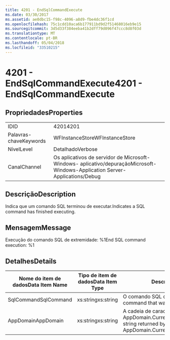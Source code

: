 ```yaml
---
title: 4201 - EndSqlCommandExecute
ms.date: 03/30/2017
ms.assetid: ae0dbc15-f98c-4096-a8d9-fbe4dc36f1cd
ms.openlocfilehash: 75c1cdd10aca6b177911bd9d2f51468016eb9e15
ms.sourcegitcommit: 3d5d33f384eeba41b2dff79d096f47ccc8d8f03d
ms.translationtype: MT
ms.contentlocale: pt-BR
ms.lasthandoff: 05/04/2018
ms.locfileid: "33510215"
---
```

# <a name="4201---endsqlcommandexecute"></a><span data-ttu-id="6c6c0-102">4201 - EndSqlCommandExecute</span><span class="sxs-lookup"><span data-stu-id="6c6c0-102">4201 - EndSqlCommandExecute</span></span>
## <a name="properties"></a><span data-ttu-id="6c6c0-103">Propriedades</span><span class="sxs-lookup"><span data-stu-id="6c6c0-103">Properties</span></span>  
  
|||  
|-|-|  
|<span data-ttu-id="6c6c0-104">ID</span><span class="sxs-lookup"><span data-stu-id="6c6c0-104">ID</span></span>|<span data-ttu-id="6c6c0-105">4201</span><span class="sxs-lookup"><span data-stu-id="6c6c0-105">4201</span></span>|  
|<span data-ttu-id="6c6c0-106">Palavras-chave</span><span class="sxs-lookup"><span data-stu-id="6c6c0-106">Keywords</span></span>|<span data-ttu-id="6c6c0-107">WFInstanceStore</span><span class="sxs-lookup"><span data-stu-id="6c6c0-107">WFInstanceStore</span></span>|  
|<span data-ttu-id="6c6c0-108">Nível</span><span class="sxs-lookup"><span data-stu-id="6c6c0-108">Level</span></span>|<span data-ttu-id="6c6c0-109">Detalhado</span><span class="sxs-lookup"><span data-stu-id="6c6c0-109">Verbose</span></span>|  
|<span data-ttu-id="6c6c0-110">Canal</span><span class="sxs-lookup"><span data-stu-id="6c6c0-110">Channel</span></span>|<span data-ttu-id="6c6c0-111">Os aplicativos de servidor de Microsoft-Windows- aplicativo/depuração</span><span class="sxs-lookup"><span data-stu-id="6c6c0-111">Microsoft-Windows-Application Server-Applications/Debug</span></span>|  
  
## <a name="description"></a><span data-ttu-id="6c6c0-112">Descrição</span><span class="sxs-lookup"><span data-stu-id="6c6c0-112">Description</span></span>  
 <span data-ttu-id="6c6c0-113">Indica que um comando SQL terminou de executar.</span><span class="sxs-lookup"><span data-stu-id="6c6c0-113">Indicates a SQL command has finished executing.</span></span>  
  
## <a name="message"></a><span data-ttu-id="6c6c0-114">Mensagem</span><span class="sxs-lookup"><span data-stu-id="6c6c0-114">Message</span></span>  
 <span data-ttu-id="6c6c0-115">Execução do comando SQL de extremidade: %1</span><span class="sxs-lookup"><span data-stu-id="6c6c0-115">End SQL command execution: %1</span></span>  
  
## <a name="details"></a><span data-ttu-id="6c6c0-116">Detalhes</span><span class="sxs-lookup"><span data-stu-id="6c6c0-116">Details</span></span>  
  
|<span data-ttu-id="6c6c0-117">Nome do item de dados</span><span class="sxs-lookup"><span data-stu-id="6c6c0-117">Data Item Name</span></span>|<span data-ttu-id="6c6c0-118">Tipo de item de dados</span><span class="sxs-lookup"><span data-stu-id="6c6c0-118">Data Item Type</span></span>|<span data-ttu-id="6c6c0-119">Descrição</span><span class="sxs-lookup"><span data-stu-id="6c6c0-119">Description</span></span>|  
|--------------------|--------------------|-----------------|  
|<span data-ttu-id="6c6c0-120">SqlCommand</span><span class="sxs-lookup"><span data-stu-id="6c6c0-120">SqlCommand</span></span>|<span data-ttu-id="6c6c0-121">xs:string</span><span class="sxs-lookup"><span data-stu-id="6c6c0-121">xs:string</span></span>|<span data-ttu-id="6c6c0-122">O comando SQL que foi executado.</span><span class="sxs-lookup"><span data-stu-id="6c6c0-122">The SQL command that was executed.</span></span>|  
|<span data-ttu-id="6c6c0-123">AppDomain</span><span class="sxs-lookup"><span data-stu-id="6c6c0-123">AppDomain</span></span>|<span data-ttu-id="6c6c0-124">xs:string</span><span class="sxs-lookup"><span data-stu-id="6c6c0-124">xs:string</span></span>|<span data-ttu-id="6c6c0-125">A cadeia de caracteres retornada por AppDomain.CurrentDomain.FriendlyName.</span><span class="sxs-lookup"><span data-stu-id="6c6c0-125">The string returned by AppDomain.CurrentDomain.FriendlyName.</span></span>|
